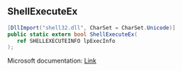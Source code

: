 ## ShellExecuteEx

```csharp
[DllImport("shell32.dll", CharSet = CharSet.Unicode)]
public static extern bool ShellExecuteEx(
   ref SHELLEXECUTEINFO lpExecInfo
);
```

Microsoft documentation: [Link](https://docs.microsoft.com/en-us/windows/win32/api/shellapi/nf-shellapi-shellexecuteexw)
